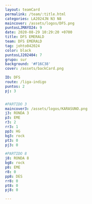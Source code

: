 ```yaml
---
layout: teamCard
permalink: /team/:title.html
categories: LA2024JN N3 N8
maincover: /assets/logos/DFS.png
puntosLJMAYO24: 9
date: 2020-08-29 10:29:20 +0700
title: DFS EMERALD
team: DFS EMERALD
tag: johto042024
color: black
puntosLJ202404: 7
grupo: sur
background: '#F16C38'
cover: /assets/backCard.png

ID: DFS
route: /liga-indigo
puntos: 2
pj: 3


#PARTIDO 3
maincover3: /assets/logos/KARASUNO.png
j3: RONDA 3
p3: EME
r3: 2
rr3: 1 
pp3: HG
bg3: rock
pt3: 0
pj3: 0

#PARTIDO 8
j8: RONDA 8
bg8: rock 
p8: EME
r8: 0
pp8: DES
rr8: 0
pt8: 0
pj8: 0

---
```



